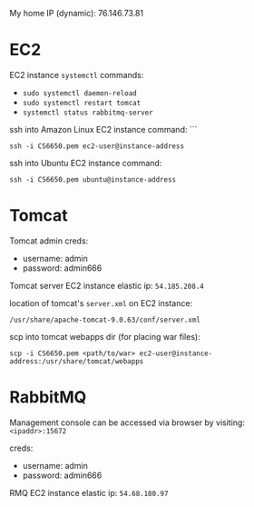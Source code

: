 
My home IP (dynamic): 76.146.73.81


# EC2

EC2 instance `systemctl` commands:
- `sudo systemctl daemon-reload`
- `sudo systemctl restart tomcat`
- `systemctl status rabbitmq-server`

ssh into Amazon Linux EC2 instance command: ```
```
ssh -i CS6650.pem ec2-user@instance-address
```

ssh into Ubuntu EC2 instance command:
```
ssh -i CS6650.pem ubuntu@instance-address
```


# Tomcat

Tomcat admin creds:
- username: admin
- password: admin666

Tomcat server EC2 instance elastic ip: `54.185.208.4`

location of tomcat's `server.xml` on EC2 instance:
```
/usr/share/apache-tomcat-9.0.63/conf/server.xml
```

scp into tomcat webapps dir (for placing war files):
```
scp -i CS6650.pem <path/to/war> ec2-user@instance-address:/usr/share/tomcat/webapps
```


# RabbitMQ

Management console can be accessed via browser by visiting: `<ipaddr>:15672`

creds:
- username: admin
- password: admin666

RMQ EC2 instance elastic ip: `54.68.180.97`


